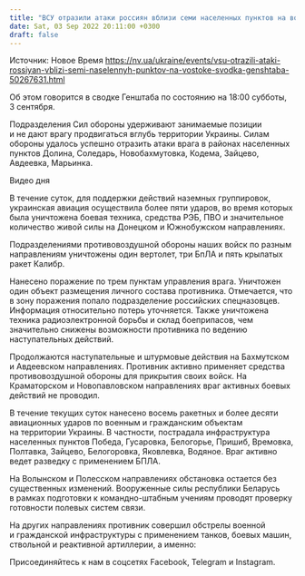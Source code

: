 ```yaml
---
title: "ВСУ отразили атаки россиян вблизи семи населенных пунктов на востоке — сводка Генштаба"
date: Sat, 03 Sep 2022 20:11:00 +0300
draft: false
---
```

Источник: Новое Время https://nv.ua/ukraine/events/vsu-otrazili-ataki-rossiyan-vblizi-semi-naselennyh-punktov-na-vostoke-svodka-genshtaba-50267631.html


Об этом говорится в сводке Генштаба по состоянию на 18:00 субботы, 3 сентября.

Подразделения Сил обороны удерживают занимаемые позиции и не дают врагу продвигаться вглубь территории Украины. Силам обороны удалось успешно отразить атаки врага в районах населенных пунктов Долина, Соледарь, Новобахмутовка, Кодема, Зайцево, Авдеевка, Марьинка.

 Видео дня   

В течение суток, для поддержки действий наземных группировок, украинская авиация осуществила более пяти ударов, во время которых была уничтожена боевая техника, средства РЭБ, ПВО и значительное количество живой силы на Донецком и Южнобужском направлениях.

Подразделениями противовоздушной обороны наших войск по разным направлениям уничтожены один вертолет, три БпЛА и пять крылатых ракет Калибр.

 Нанесено поражение по трем пунктам управления врага. Уничтожен один объект размещения личного состава противника. Отмечается, что в зону поражения попало подразделение российских спецназовцев. Информация относительно потерь уточняется. Также уничтожена техника радиоэлектронной борьбы и склад боеприпасов, чем значительно снижены возможности противника по ведению наступательных действий.

Продолжаются наступательные и штурмовые действия на Бахмутском и Авдеевском направлениях. Противник активно применяет средства противовоздушной обороны для прикрытия своих войск. На Краматорском и Новопавловском направлениях враг активных боевых действий не проводил.

В течение текущих суток нанесено восемь ракетных и более десяти авиационных ударов по военным и гражданским объектам на территории Украины. В частности, пострадала инфраструктура населенных пунктов Победа, Гусаровка, Белогорье, Пришиб, Времовка, Полтавка, Зайцево, Белогоровка, Яковлевка, Водяное. Враг активно ведет разведку с применением БПЛА.

 На Волынском и Полесском направлениях обстановка остается без существенных изменений. Вооруженные силы республики Беларусь в рамках подготовки к командно-штабным учениям проводят проверку готовности полевых систем связи.

На других направлениях противник совершил обстрелы военной и гражданской инфраструктуры с применением танков, боевых машин, ствольной и реактивной артиллерии, а именно:

Присоединяйтесь к нам в соцсетях Facebook, Telegram и Instagram.
